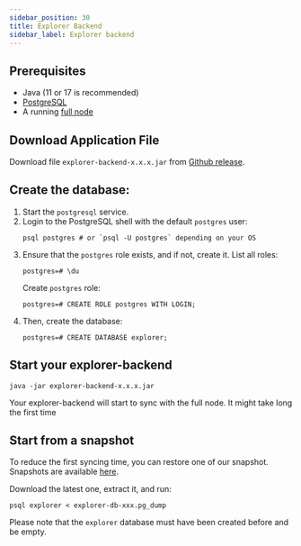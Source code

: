 ```yaml
---
sidebar_position: 30
title: Explorer Backend
sidebar_label: Explorer backend
---
```


## Prerequisites

- Java (11 or 17 is recommended)
- [PostgreSQL](https://www.postgresql.org)
- A running [full node](full-node/getting-started.md)

## Download Application File

Download file `explorer-backend-x.x.x.jar` from [Github release](https://github.com/alephium/explorer-backend/releases/latest).

## Create the database:

1. Start the `postgresql` service.
2. Login to the PostgreSQL shell with the default `postgres` user:
   ```shell
   psql postgres # or `psql -U postgres` depending on your OS
   ```
3. Ensure that the `postgres` role exists, and if not, create it.
   List all roles:
   ```shell
   postgres=# \du
   ```
   Create `postgres` role:
   ```shell
   postgres=# CREATE ROLE postgres WITH LOGIN;
   ```
4. Then, create the database:
   ```shell
   postgres=# CREATE DATABASE explorer;
   ```

## Start your explorer-backend

```shell
java -jar explorer-backend-x.x.x.jar
```

Your explorer-backend will start to sync with the full node. It might take long the first time

## Start from a snapshot

To reduce the first syncing time, you can restore one of our snapshot. Snapshots are available [here](https://archives.alephium.org/#mainnet/explorer-db/).

Download the latest one, extract it, and run:

```shell
psql explorer < explorer-db-xxx.pg_dump
```

Please note that the `explorer` database must have been created before and be empty.
